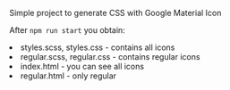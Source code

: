 Simple project to generate CSS with Google Material Icon

After `npm run start` you obtain: 
<li>styles.scss, styles.css - contains all icons
<li>regular.scss, regular.css - contains regular icons
<li>index.html - you can see all icons
<li>regular.html - only regular


